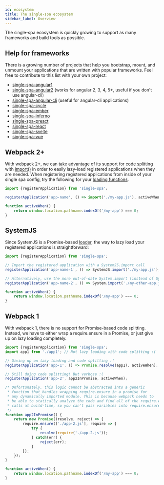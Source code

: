 ```yaml
---
id: ecosystem
title: The single-spa ecosystem
sidebar_label: Overview
---
```


The single-spa ecosystem is quickly growing to support as many frameworks and build tools as possible.

## Help for frameworks
There is a growing number of projects that help you bootstrap, mount,
and unmount your applications that are written with popular frameworks. Feel free
to contribute to this list with your own project:

- [single-spa-angular1](./ecosystem-angular1.md)
- [single-spa-angular2](./ecosystem-angular2.md) (works for angular 2, 3, 4, 5+, useful if you don't use angular-cli)
- [single-spa-angular-cli](./ecosystem-angular-cli.md) (useful for angular-cli applications)
- [single-spa-cycle](./ecosystem-cycle.md)
- [single-spa-ember](./ecosystem-ember.md)
- [single-spa-inferno](./ecosystem-inferno.md)
- [single-spa-preact](./ecosystem-preact.md)
- [single-spa-react](./ecosystem-react.md)
- [single-spa-svelte](./ecosystem-svelte.md)
- [single-spa-vue](./ecosystem-vue.md)

## Webpack 2+
With webpack 2+, we can take advantage of its support for [code splitting](https://webpack.js.org/guides/code-splitting/) with [import()](https://webpack.js.org/api/module-methods/#import)
in order to easily lazy-load registered applications when they are needed. When registering
registered applications from inside of your single spa config, try the following for your
[loading functions](single-spa-config.md#loading-function).
```js
import {registerApplication} from 'single-spa';

registerApplication('app-name', () => import('./my-app.js'), activeWhen);

function activeWhen() {
	return window.location.pathname.indexOf('/my-app') === 0;
}
```

## SystemJS
Since SystemJS is a Promise-based [loader](https://whatwg.github.io/loader), the way to
lazy load your registered applications is straightforward:

```js
import {registerApplication} from 'single-spa';

// Import the registered application with a SystemJS.import call
registerApplication('app-name-1', () => SystemJS.import('./my-app.js'), activeWhen);

// Alternatively, use the more out-of-date System.import (instead of SystemJS.import)
registerApplication('app-name-2', () => System.import('./my-other-app.js'), activeWhen);

function activeWhen() {
	return window.location.pathname.indexOf('/my-app') === 0;
}
```

## Webpack 1
With webpack 1, there is no support for Promise-based code splitting. Instead, we have to either wrap
a require.ensure in a Promise, or just give up on lazy loading completely.

```js
import {registerApplication} from 'single-spa';
import app1 from './app1'; // Not lazy loading with code splitting :(

// Giving up on lazy loading and code splitting :(
registerApplication('app-1', () => Promise.resolve(app1), activeWhen);

// Still doing code splitting! But verbose :(
registerApplication('app-2', app2InPromise, activeWhen);

/* Unfortunately, this logic cannot be abstracted into a generic
 * function that handles wrapping require.ensure in a promise for
 * any dynamically imported module. This is because webpack needs to
 * be able to statically analyze the code and find all of the require.ensure
 * calls at build-time, so you can't pass variables into require.ensure.
 */
function app2InPromise() {
	return new Promise((resolve, reject) => {
		require.ensure(['./app-2.js'], require => {
			try {
				resolve(require('./app-2.js'));
			} catch(err) {
				reject(err);
			}
		});
	});
}

function activeWhen() {
	return window.location.pathname.indexOf('/my-app') === 0;
}
```
